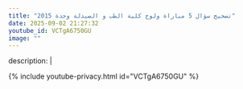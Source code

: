 ```yaml
---
title: "تصحيح سؤال 5 مباراة ولوج كلية الطب و الصيدلة وجدة 2015"
date: 2025-09-02 21:27:32 
youtube_id: VCTgA6750GU
image: ""
---
```

description: |
  
{% include youtube-privacy.html id="VCTgA6750GU" %}
